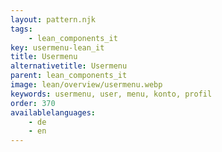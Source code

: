 ```yaml
---
layout: pattern.njk
tags: 
    - lean_components_it
key: usermenu-lean_it
title: Usermenu
alternativetitle: Usermenu
parent: lean_components_it
image: lean/overview/usermenu.webp
keywords: usermenu, user, menu, konto, profil
order: 370
availablelanguages: 
    - de
    - en
---
```


